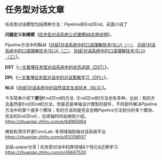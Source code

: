 # 任务型对话文章

任务型对话模型包括两种方法：Pipeline和End2End，前面介绍了

**问题定义和建模（**[任务型对话系统公式建模&&实例说明](https://zhuanlan.zhihu.com/p/48268358)**）、**

Pipeline方法中的**SLU（**[总结|对话系统中的口语理解技术(SLU)（一）](https://zhuanlan.zhihu.com/p/50095779)、[总结|对话系统中的口语理解技术(SLU)（二）](https://zhuanlan.zhihu.com/p/50347509)、[总结|对话系统中的口语理解技术(SLU)（三）](https://zhuanlan.zhihu.com/p/50704090)**）、**

**DST（**[一文看懂任务型对话系统中的状态追踪（DST）](https://zhuanlan.zhihu.com/p/51476362)**）、**

**DPL（**[一文看懂任务型对话中的对话策略学习（DPL）](https://zhuanlan.zhihu.com/p/52692962)**）、**

**NLG（**[总结|对话系统中的自然语言生成技术（NLG）](https://zhuanlan.zhihu.com/p/49197552)**）。**

今天简单介绍下**部分**End2End的方法（End2End的方法也有多种，比如：有的方法虽然是End2End的方法，但是还是单独设计模型的部件，不同部件解决Pipeline方法中的某个或多个模块；有的方法则是完全忽略Pipeline方法划分的多个模块，完全的End2End），后续抽时间会继续介绍。https://zhuanlan.zhihu.com/p/64965964

微软和清华开源ConvLab: 多领域端到端对话系统平台 https://zhuanlan.zhihu.com/p/63338937

总结+paper分享 | 任务型对话中的跨领域&个性化&迁移学习 https://zhuanlan.zhihu.com/p/49847530